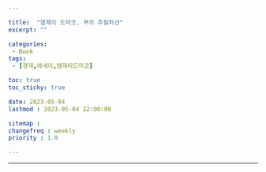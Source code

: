 ```yaml
---

title:  "엠제이 드마코, 부의 추월차선"
excerpt: ""

categories:
 - Book
tags:
 - [경제,에세이,엠제이드마코]

toc: true
toc_sticky: true

date: 2023-05-04
lastmod : 2023-05-04 12:00:00

sitemap :
changefreq : weekly
priority : 1.0

---
```

---

###